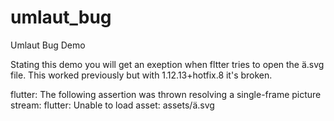 # umlaut_bug

Umlaut Bug Demo

Stating this demo you will get an exeption when fltter tries to open the ä.svg file.
This worked previously but with 1.12.13+hotfix.8 it's broken.

flutter: The following assertion was thrown resolving a single-frame picture stream:
flutter: Unable to load asset: assets/ä.svg
